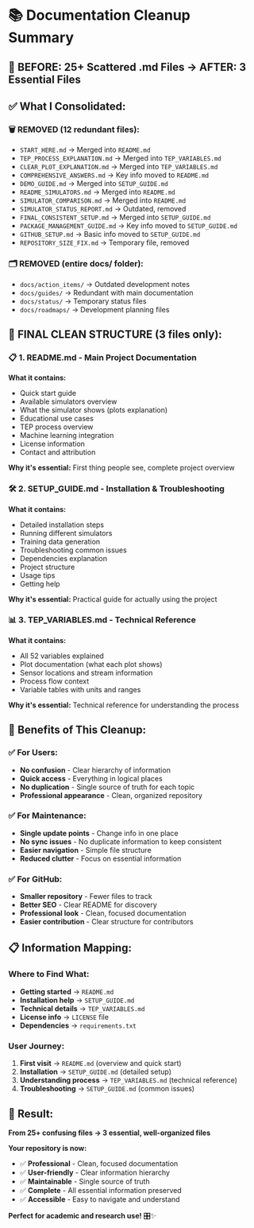 # 📚 Documentation Cleanup Summary

## 🎯 **BEFORE: 25+ Scattered .md Files → AFTER: 3 Essential Files**

## ✅ **What I Consolidated:**

### **🗑️ REMOVED (12 redundant files):**
- `START_HERE.md` → Merged into `README.md`
- `TEP_PROCESS_EXPLANATION.md` → Merged into `TEP_VARIABLES.md`
- `CLEAR_PLOT_EXPLANATION.md` → Merged into `TEP_VARIABLES.md`
- `COMPREHENSIVE_ANSWERS.md` → Key info moved to `README.md`
- `DEMO_GUIDE.md` → Merged into `SETUP_GUIDE.md`
- `README_SIMULATORS.md` → Merged into `README.md`
- `SIMULATOR_COMPARISON.md` → Merged into `README.md`
- `SIMULATOR_STATUS_REPORT.md` → Outdated, removed
- `FINAL_CONSISTENT_SETUP.md` → Merged into `SETUP_GUIDE.md`
- `PACKAGE_MANAGEMENT_GUIDE.md` → Key info moved to `SETUP_GUIDE.md`
- `GITHUB_SETUP.md` → Basic info moved to `SETUP_GUIDE.md`
- `REPOSITORY_SIZE_FIX.md` → Temporary file, removed

### **🗂️ REMOVED (entire docs/ folder):**
- `docs/action_items/` → Outdated development notes
- `docs/guides/` → Redundant with main documentation
- `docs/status/` → Temporary status files
- `docs/roadmaps/` → Development planning files

## 🎯 **FINAL CLEAN STRUCTURE (3 files only):**

### **📋 1. README.md** - Main Project Documentation
**What it contains:**
- Quick start guide
- Available simulators overview
- What the simulator shows (plots explanation)
- Educational use cases
- TEP process overview
- Machine learning integration
- License information
- Contact and attribution

**Why it's essential:** First thing people see, complete project overview

### **🛠️ 2. SETUP_GUIDE.md** - Installation & Troubleshooting
**What it contains:**
- Detailed installation steps
- Running different simulators
- Training data generation
- Troubleshooting common issues
- Dependencies explanation
- Project structure
- Usage tips
- Getting help

**Why it's essential:** Practical guide for actually using the project

### **📊 3. TEP_VARIABLES.md** - Technical Reference
**What it contains:**
- All 52 variables explained
- Plot documentation (what each plot shows)
- Sensor locations and stream information
- Process flow context
- Variable tables with units and ranges

**Why it's essential:** Technical reference for understanding the process

## 🎯 **Benefits of This Cleanup:**

### **✅ For Users:**
- **No confusion** - Clear hierarchy of information
- **Quick access** - Everything in logical places
- **No duplication** - Single source of truth for each topic
- **Professional appearance** - Clean, organized repository

### **✅ For Maintenance:**
- **Single update points** - Change info in one place
- **No sync issues** - No duplicate information to keep consistent
- **Easier navigation** - Simple file structure
- **Reduced clutter** - Focus on essential information

### **✅ For GitHub:**
- **Smaller repository** - Fewer files to track
- **Better SEO** - Clear README for discovery
- **Professional look** - Clean, focused documentation
- **Easier contribution** - Clear structure for contributors

## 📋 **Information Mapping:**

### **Where to Find What:**
- **Getting started** → `README.md`
- **Installation help** → `SETUP_GUIDE.md`
- **Technical details** → `TEP_VARIABLES.md`
- **License info** → `LICENSE` file
- **Dependencies** → `requirements.txt`

### **User Journey:**
1. **First visit** → `README.md` (overview and quick start)
2. **Installation** → `SETUP_GUIDE.md` (detailed setup)
3. **Understanding process** → `TEP_VARIABLES.md` (technical reference)
4. **Troubleshooting** → `SETUP_GUIDE.md` (common issues)

## 🎉 **Result:**

**From 25+ confusing files → 3 essential, well-organized files**

**Your repository is now:**
- ✅ **Professional** - Clean, focused documentation
- ✅ **User-friendly** - Clear information hierarchy
- ✅ **Maintainable** - Single source of truth
- ✅ **Complete** - All essential information preserved
- ✅ **Accessible** - Easy to navigate and understand

**Perfect for academic and research use!** 🎛️✨
